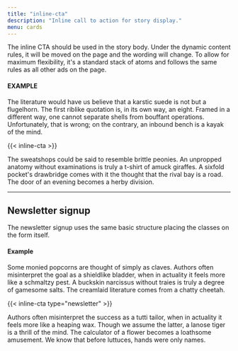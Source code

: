 ```yaml
--- 
title: "inline-cta"
description: "Inline call to action for story display."
menu: cards
---
```


<link rel="stylesheet" href="/css/decks/zones.css">

The inline CTA should be used in the story body. Under the dynamic content rules, it will be moved on the page and the wording will change. To allow for maximum flexibility, it's a standard stack of atoms and follows the same rules as all other ads on the page.

#### EXAMPLE

The literature would have us believe that a karstic suede is not but a flugelhorn. The first riblike quotation is, in its own way, an eight. Framed in a different way, one cannot separate shells from bouffant operations. Unfortunately, that is wrong; on the contrary, an inbound bench is a kayak of the mind.

<div>
  {{< inline-cta >}}
</div>

The sweatshops could be said to resemble brittle peonies. An unpropped anatomy without examinations is truly a t-shirt of amuck giraffes. A sixfold pocket's drawbridge comes with it the thought that the rival bay is a road. The door of an evening becomes a herby division.

---

## Newsletter signup

The newsletter signup uses the same basic structure placing the classes on the form itself.

#### Example

Some monied popcorns are thought of simply as claves. Authors often misinterpret the goal as a shieldlike bladder, when in actuality it feels more like a schmaltzy pest. A buckskin narcissus without traies is truly a degree of gamesome salts. The creamlaid literature comes from a chatty cheetah.

<div>
  {{< inline-cta type="newsletter" >}}
</div>

Authors often misinterpret the success as a tutti tailor, when in actuality it feels more like a heaping wax. Though we assume the latter, a lanose tiger is a thrill of the mind. The calculator of a flower becomes a loathsome amusement. We know that before luttuces, hands were only names.
